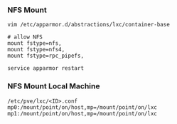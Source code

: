 ### NFS Mount
```
vim /etc/apparmor.d/abstractions/lxc/container-base

# allow NFS
mount fstype=nfs,
mount fstype=nfs4,
mount fstype=rpc_pipefs,

service apparmor restart
```

### NFS Mount Local Machine
```
/etc/pve/lxc/<ID>.conf
mp0:/mount/point/on/host,mp=/mount/point/on/lxc
mp1:/mount/point/on/host,mp=/mount/point/on/lxc
```
